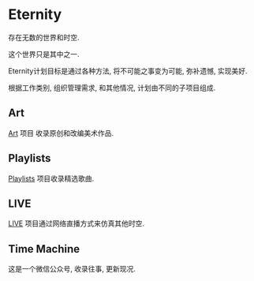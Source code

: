 # Eternity

存在无数的世界和时空.

这个世界只是其中之一.

Eternity计划目标是通过各种方法, 将不可能之事变为可能, 弥补遗憾, 实现美好.

根据工作类别, 组织管理需求, 和其他情况, 计划由不同的子项目组成.


## Art

[Art](https://github.com/eternity-est/art) 项目 收录原创和改编美术作品.


## Playlists

[Playlists](https://github.com/eternity-est/playlists) 项目收录精选歌曲.


## LIVE

[LIVE](https://github.com/eternity-est/LIVE) 项目通过网络直播方式来仿真其他时空. 


## Time Machine

这是一个微信公众号, 收录往事, 更新现况.
